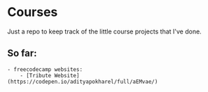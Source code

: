 # Courses

Just a repo to keep track of the little course projects that I've done.

## So far:
    - freecodecamp websites:
        - [Tribute Website](https://codepen.io/adityapokharel/full/aEMvae/)
